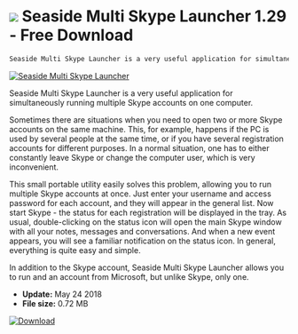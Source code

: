# ![](https://cdn.softexe.net/static/icon/2/seaside.gif) Seaside Multi Skype Launcher 1.29 - Free Download

```sh
Seaside Multi Skype Launcher is a very useful application for simultaneously running multiple Skype accounts on one computer.
```
[![Seaside Multi Skype Launcher](https://gallery.dpcdn.pl/imgc/Tools/65214/g_-_420x350_1.5_-_x20160131200909_0.png)](https://softexe.net/win/internet/voip/seaside-multi-skype-launcher:fRgd.html)

Seaside Multi Skype Launcher is a very useful application for simultaneously running multiple Skype accounts on one computer.

Sometimes there are situations when you need to open two or more Skype accounts on the same machine. This, for example, happens if the PC is used by several people at the same time, or if you have several registration accounts for different purposes. In a normal situation, one has to either constantly leave Skype or change the computer user, which is very inconvenient.

This small portable utility easily solves this problem, allowing you to run multiple Skype accounts at once. Just enter your username and access password for each account, and they will appear in the general list. Now start Skype - the status for each registration will be displayed in the tray. As usual, double-clicking on the status icon will open the main Skype window with all your notes, messages and conversations. And when a new event appears, you will see a familiar notification on the status icon. In general, everything is quite easy and simple.

In addition to the Skype account, Seaside Multi Skype Launcher allows you to run and an account from Microsoft, but unlike Skype, only one.


- **Update:** May 24 2018
- **File size:** 0.72 MB

[![Download](https://cdn.softexe.net/static/img/download.png)](https://softexe.net/win/internet/voip/seaside-multi-skype-launcher:fRgd.html)


